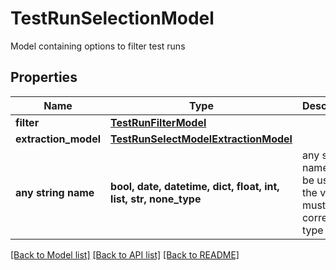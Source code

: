 # TestRunSelectionModel

Model containing options to filter test runs

## Properties
Name | Type | Description | Notes
------------ | ------------- | ------------- | -------------
**filter** | [**TestRunFilterModel**](TestRunFilterModel.md) |  | [optional] 
**extraction_model** | [**TestRunSelectModelExtractionModel**](TestRunSelectModelExtractionModel.md) |  | [optional] 
**any string name** | **bool, date, datetime, dict, float, int, list, str, none_type** | any string name can be used but the value must be the correct type | [optional]

[[Back to Model list]](../README.md#documentation-for-models) [[Back to API list]](../README.md#documentation-for-api-endpoints) [[Back to README]](../README.md)


